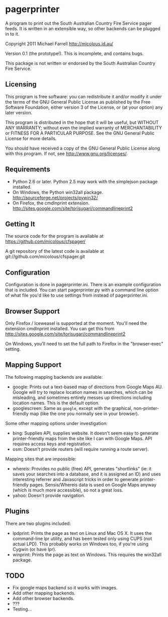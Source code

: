 # pagerprinter #

A program to print out the South Australian Country Fire Service pager feeds.  It is written in an extensible way, so other backends can be plugged in to it.

Copyright 2011 Michael Farrell <http://micolous.id.au/>

Version 0.1 (the prototype!).  This is incomplete, and contains bugs.

This package is not written or endorsed by the South Australian Country Fire Service.

## Licensing ##

This program is free software: you can redistribute it and/or modify it under the terms of the GNU General Public License as published by the Free Software Foundation, either version 3 of the License, or (at your option) any later version.

This program is distributed in the hope that it will be useful, but WITHOUT ANY WARRANTY; without even the implied warranty of MERCHANTABILITY or FITNESS FOR A PARTICULAR PURPOSE.  See the GNU General Public License for more details.

You should have received a copy of the GNU General Public License along with this program.  If not, see <http://www.gnu.org/licenses/>.

## Requirements ##

 * Python 2.6 or later.  Python 2.5 may work with the simplejson package installed.
 * On Windows, the Python win32all package.  http://sourceforge.net/projects/pywin32/
 * On Firefox, the cmdlnprint extension.  http://sites.google.com/site/torisugari/commandlineprint2

## Getting It ##

The source code for the program is available at https://github.com/micolous/cfspager/

A git repository of the latest code is available at git://github.com/micolous/cfspager.git

## Configuration ##

Configuration is done in pagerprinter.ini.  There is an example configuration
that is included.  You can start pagerprinter.py with a command line option of
what file you'd like to use settings from instead of pagerprinter.ini.

## Browser Support ##

Only Firefox / Iceweasel is supported at the moment.  You'll need the extension cmdlnprint installed.  You can get this from http://sites.google.com/site/torisugari/commandlineprint2

On Windows, you'll need to set the full path to Firefox in the "browser-exec" setting.

## Mapping Support ##

The following mapping backends are available:

 * google: Prints out a text-based map of directions from Google Maps AU.  Google will try to replace location names in searches, which can be misleading, and sometimes entirely messes up directions including location names.  This is the default option.
 * googlescreen: Same as `google`, except with the graphical, non-printer-friendly map (like the one you normally see in your browser).

Some other mapping options under investigation:

 * bing: Supplies API, supplies website.  It doesn't seem easy to generate printer-friendly maps from the site like I can with Google Maps.  API requires access keys and registration.
 * osm: Doesn't provide routers (will require running a route server).

Mapping sites that are impossible:

 * whereis: Provides no public (free) API, generates "shortlinks" (ie: it saves your searches into a database, and it is assigned an ID) and uses interesting referrer and Javascript tricks in order to generate printer-friendly pages.  Sensis/Whereis data is used on Google Maps anyway (which is much more accessible), so not a great loss.
 * yahoo: Doesn't provide navigation.

## Plugins ##

There are two plugins included:

 * lpdprint: Prints the page as text on Linux and Mac OS X.  It uses the command-line lpr utility, and has been tested only using CUPS (not actual LPD).  This probably works on Windows too, if you're using Cygwin (or have lpr).
 * winprint: Prints the page as text on Windows.  This requires the win32all package.


## TODO ##

 * Fix google maps backend so it works with images.
 * Add other mapping backends.
 * Add other browser backends.
 * ???
 * Testing...

